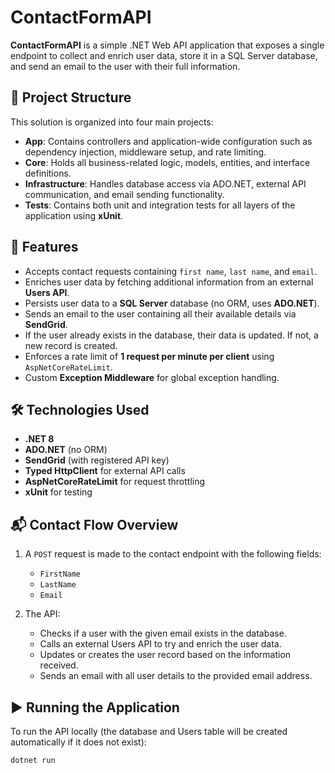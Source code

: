 # ContactFormAPI

**ContactFormAPI** is a simple .NET Web API application that exposes a single endpoint to collect and enrich user data, store it in a SQL Server database, and send an email to the user with their full information.

## 🧩 Project Structure

This solution is organized into four main projects:

- **App**: Contains controllers and application-wide configuration such as dependency injection, middleware setup, and rate limiting.
- **Core**: Holds all business-related logic, models, entities, and interface definitions.
- **Infrastructure**: Handles database access via ADO.NET, external API communication, and email sending functionality.
- **Tests**: Contains both unit and integration tests for all layers of the application using **xUnit**.

## 🚀 Features

- Accepts contact requests containing `first name`, `last name`, and `email`.
- Enriches user data by fetching additional information from an external **Users API**.
- Persists user data to a **SQL Server** database (no ORM, uses **ADO.NET**).
- Sends an email to the user containing all their available details via **SendGrid**.
- If the user already exists in the database, their data is updated. If not, a new record is created.
- Enforces a rate limit of **1 request per minute per client** using `AspNetCoreRateLimit`.
- Custom **Exception Middleware** for global exception handling.

## 🛠️ Technologies Used

- **.NET 8**
- **ADO.NET** (no ORM)
- **SendGrid** (with registered API key)
- **Typed HttpClient** for external API calls
- **AspNetCoreRateLimit** for request throttling
- **xUnit** for testing

## 📬 Contact Flow Overview

1. A `POST` request is made to the contact endpoint with the following fields:
   - `FirstName`
   - `LastName`
   - `Email`

2. The API:
   - Checks if a user with the given email exists in the database.
   - Calls an external Users API to try and enrich the user data.
   - Updates or creates the user record based on the information received.
   - Sends an email with all user details to the provided email address.

## ▶️ Running the Application

To run the API locally (the database and Users table will be created automatically if it does not exist):

```bash
dotnet run
```

